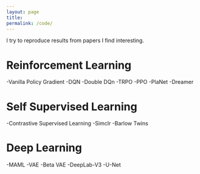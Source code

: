 ```yaml
---
layout: page
title: 
permalink: /code/
---
```


I try to reproduce results from papers I find interesting. 

<h1> Reinforcement Learning </h2>

-Vanilla Policy Gradient
-DQN
-Double DQn
-TRPO
-PPO
-PlaNet
-Dreamer


<h1> Self Supervised Learning </h2>

-Contrastive Supervised Learning
-Simclr
-Barlow Twins


<h1> Deep Learning </h1>

-MAML
-VAE
-Beta VAE
-DeepLab-V3
-U-Net

